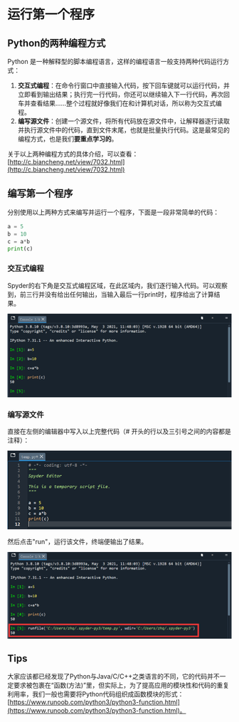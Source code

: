 # 运行第一个程序

## Python的两种编程方式

Python 是一种解释型的脚本编程语言，这样的编程语言一般支持两种代码运行方式：

1. **交互式编程**：在命令行窗口中直接输入代码，按下回车键就可以运行代码，并立即看到输出结果；执行完一行代码，你还可以继续输入下一行代码，再次回车并查看结果……整个过程就好像我们在和计算机对话，所以称为交互式编程。
2. **编写源文件**：创建一个源文件，将所有代码放在源文件中，让解释器逐行读取并执行源文件中的代码，直到文件末尾，也就是批量执行代码。这是最常见的编程方式，也是我们**要重点学习的**。

关于以上两种编程方式的具体介绍，可以查看：[http://c.biancheng.net/view/7032.html](http://c.biancheng.net/view/7032.html)

## 编写第一个程序

分别使用以上两种方式来编写并运行一个程序，下面是一段非常简单的代码：

```python
a = 5
b = 10
c = a*b
print(c)
```

### 交互式编程

Spyder的右下角是交互式编程区域，在此区域内，我们逐行输入代码。可以观察到，前三行并没有给出任何输出，当输入最后一行print时，程序给出了计算结果。

![](<../.gitbook/assets/image (5) (1) (1) (1) (1) (1).png>)

### 编写源文件

直接在左侧的编辑器中写入以上完整代码（# 开头的行以及三引号之间的内容都是注释）：

![](<../.gitbook/assets/image (7) (1) (1) (1) (1) (1).png>)

然后点击"run"，运行该文件，终端便输出了结果。

![](<../.gitbook/assets/image (6) (1) (1) (1) (1).png>)

## Tips

大家应该都已经发现了Python与Java/C/C++之类语言的不同，它的代码并不一定要求被包裹在“函数(方法)”里，但实际上，为了提高应用的模块性和代码的重复利用率，我们一般也需要将Python代码组织成函数模块的形式：[https://www.runoob.com/python3/python3-function.html](https://www.runoob.com/python3/python3-function.html)。
